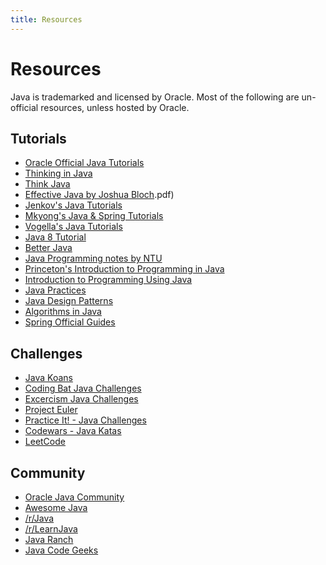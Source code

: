 ```yaml
---
title: Resources
---
```

# Resources

Java is trademarked and licensed by Oracle. Most of the following are un-official resources, unless hosted by Oracle.

## Tutorials

*   <a href='http://docs.oracle.com/javase/tutorial/index.html' target='_blank' rel='nofollow'>Oracle Official Java Tutorials</a>
*   <a href='http://www.mindview.net/Books/TIJ/' target='_blank' rel='nofollow'>Thinking in Java</a>
*   <a href='http://greenteapress.com/wp/think-java/' target='_blank' rel='nofollow'>Think Java</a>
*   <a href='https://github.com/HackathonHackers/programming-ebooks/blob/master/Java/Effective%20Java%20(2nd%20Edition' target='_blank' rel='nofollow'>Effective Java by Joshua Bloch</a>.pdf)
*   <a href='http://tutorials.jenkov.com/java/index.html' target='_blank' rel='nofollow'>Jenkov's Java Tutorials</a>
*   <a href='http://www.mkyong.com/' target='_blank' rel='nofollow'>Mkyong's Java & Spring Tutorials</a>
*   <a href='http://www.vogella.com/tutorials/java.html' target='_blank' rel='nofollow'>Vogella's Java Tutorials</a>
*   <a href='https://github.com/winterbe/java8-tutorial' target='_blank' rel='nofollow'>Java 8 Tutorial</a>
*   <a href='https://github.com/cxxr/better-java' target='_blank' rel='nofollow'>Better Java</a>
*   <a href='http://www3.ntu.edu.sg/home/ehchua/programming/index.html#Java' target='_blank' rel='nofollow'>Java Programming notes by NTU</a>
*   <a href='http://introcs.cs.princeton.edu/java/home/' target='_blank' rel='nofollow'>Princeton's Introduction to Programming in Java</a>
*   <a href='http://math.hws.edu/javanotes/' target='_blank' rel='nofollow'>Introduction to Programming Using Java</a>
*   <a href='http://javapractices.com/home/HomeAction.do' target='_blank' rel='nofollow'>Java Practices</a>
*   <a href='https://github.com/iluwatar/java-design-patterns/' target='_blank' rel='nofollow'>Java Design Patterns</a>
*   <a href='https://github.com/pedrovgs/Algorithms' target='_blank' rel='nofollow'>Algorithms in Java</a>
*   <a href='https://spring.io/guides' target='_blank' rel='nofollow'>Spring Official Guides</a>

## Challenges

*   <a href='https://github.com/matyb/java-koans' target='_blank' rel='nofollow'>Java Koans</a>
*   <a href='http://codingbat.com/java' target='_blank' rel='nofollow'>Coding Bat Java Challenges</a>
*   <a href='http://exercism.io/languages/java' target='_blank' rel='nofollow'>Excercism Java Challenges</a>
*   <a href='https://projecteuler.net/' target='_blank' rel='nofollow'>Project Euler</a>
*   <a href='http://practiceit.cs.washington.edu/' target='_blank' rel='nofollow'>Practice It! - Java Challenges</a>
*   <a href='https://www.codewars.com/?language=java' target='_blank' rel='nofollow'>Codewars - Java Katas</a>
*   <a href='https://leetcode.com/' target='_blank' rel='nofollow'>LeetCode</a>

## Community

*   <a href='http://www.oracle.com/technetwork/java/community/index.html' target='_blank' rel='nofollow'>Oracle Java Community</a>
*   <a href='https://github.com/akullpp/awesome-java' target='_blank' rel='nofollow'>Awesome Java</a>
*   <a href='https://www.reddit.com/r/Java' target='_blank' rel='nofollow'>/r/Java</a>
*   <a href='https://www.reddit.com/r/learnjava' target='_blank' rel='nofollow'>/r/LearnJava</a>
*   <a href='http://www.javaranch.com/' target='_blank' rel='nofollow'>Java Ranch</a>
*   <a href='https://www.javacodegeeks.com/' target='_blank' rel='nofollow'>Java Code Geeks</a>
